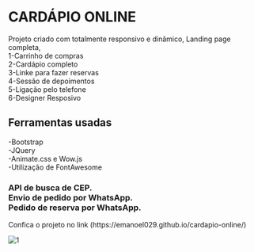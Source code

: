 <h1>CARDÁPIO ONLINE</h1>
<p>Projeto criado com totalmente responsivo e dinâmico, Landing page completa, <br>
1-Carrinho de compras<br>
2-Cardápio completo<br>
3-Linke para fazer reservas<br>
4-Sessão de depoimentos<br>
5-Ligação pelo telefone<br>
6-Designer Resposivo</p>

<h2>Ferramentas usadas</h2>
<p>-Bootstrap <br>
-JQuery <br>
-Animate.css e Wow.js <br>
-Utilização de FontAwesome</p>

<h3>API de busca de CEP. <br>Envio de pedido por WhatsApp. <br>Pedido de reserva por WhatsApp.</h3>
<p>Confica o projeto no link (https://emanoel029.github.io/cardapio-online/)</p>

![1](https://github.com/Emanoel029/cardapio-online/assets/138140487/b8c0a744-dab7-41ac-8352-7d285273fafc) 


